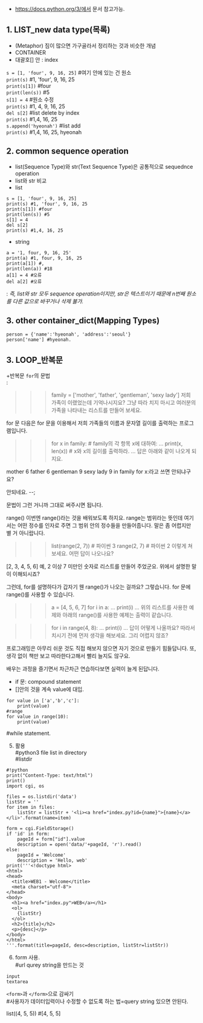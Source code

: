 + https://docs.python.org/3/에서 문서 참고가능.<br>

## 1. LIST_new data type(목록)<br>
+ (Metaphor) 짐이 많으면 가구골라서 정리하는 것과 비슷한 개념 <br>
+ CONTAINER <br>
+ 대괄호[] 안 : index <br>

`s = [1, 'four', 9, 16, 25]` #여기 안에 있는 건 원소 <br>
`print(s)` #1, 'four', 9, 16, 25 <br>
`print(s[1])` #four <br>
`print(len(s))` #5 <br>
`s[1] = 4` #원소 수정 <br>
`print(s)` #1, 4, 9, 16, 25 <br>
`del s[2]` #list delete by index <br>
`print(s)` #1,4, 16, 25 <br>
`s.append('hyeonah')` #list add <br>
`print(s)` #1,4, 16, 25, hyeonah <br>



## 2. common sequence operation <br>
+ list(Sequence Type)와 str(Text Sequence Type)은 공통적으로 sequednce operation <br>
+ list와 str 비교 <br>
+ list
```
s = [1, 'four', 9, 16, 25] 
print(s) #1, 'four', 9, 16, 25
print(s[1]) #four
print(len(s)) #5
s[1] = 4 
del s[2]
print(s) #1,4, 16, 25
```

+ string
```
a = '1, four, 9, 16, 25'
print(a) #1, four, 9, 16, 25
print(a[1]) #,
print(len(a)) #18
a[1] = 4 #오류
del a[2] #오류
```

: _즉, list와 str 모두 sequence operation이지만, str은 텍스트이기 때문에 n번째 원소를 다른 값으로 바꾸거나 삭제 불가._
    
## 3. other container_dict(Mapping Types)<br>
```
person = {'name':'hyeonah', 'address':'seoul'}
person['name'] #hyeonah.
```


## 3. LOOP_반복문 <br>
+반복문 `for`의 문법 <br>
: 
>>> family = ['mother', 'father', 'gentleman', 'sexy lady']
저희 가족이 이랬었는데 기억나시지요? 그냥 따라 치지 마시고 여러분의 가족을 나타내는 리스트를 만들어 보세요.

for 문
다음은 for 문을 이용해서 저희 가족들의 이름과 문자열 길이를 출력하는 프로그램입니다.

>>> for x in family:        # family의 각 항목 x에 대하여:
...     print(x, len(x))    # x와 x의 길이를 출력하라.
...
답은 아래와 같이 나오게 되지요.

mother 6
father 6
gentleman 9
sexy lady 9
in family for x:라고 쓰면 안되냐구요?

안되네요. --;

문법이 그런 거니까 그대로 써주시면 됩니다.

range()
이번엔 range()라는 것을 배워보도록 하지요. range는 범위라는 뜻인데 여기서는 어떤 정수를 인자로 주면 그 범위 안의 정수들을 만들어줍니다. 말은 좀 어렵지만 별 거 아니랍니다.

>>> list(range(2, 7))   # 파이썬 3
>>> range(2, 7)         # 파이썬 2
이렇게 쳐 보세요. 어떤 답이 나오나요?

[2, 3, 4, 5, 6]
예, 2 이상 7 미만인 숫자로 리스트를 만들어 주었군요. 위에서 설명한 말이 이해되시죠?

그런데, for를 설명하다가 갑자기 웬 range()가 나오는 걸까요? 그렇습니다. for 문에 range()를 사용할 수 있습니다.

>>> a = [4, 5, 6, 7]
>>> for i in a:
...     print(i)
...
위의 리스트를 사용한 예제와 아래의 range()를 사용한 예제는 출력이 같습니다.

>>> for i in range(4, 8):
...     print(i)
...
답이 어떻게 나올까요? 따라서 치시기 전에 먼저 생각을 해보세요. 그리 어렵지 않죠?

프로그래밍은 아무리 쉬운 것도 직접 해보지 않으면 자기 것으로 만들기 힘들답니다. 또, 생각 없이 책만 보고 따라한다고해서 빨리 늘지도 않구요.

배우는 과정을 즐기면서 차근차근 연습하다보면 실력이 늘게 된답니다.
+ if 문: compound statement
+ []안의 것을 계속 value에 대입.<br>
```
for value in ['a','b','c']:
    print(value)
#range
for value in range(10):
    print(value)
```

#while statement.<br>


5. 활용<br>
#python3 file list in directory<br>
#listdir<br>

```
#!python
print("Content-Type: text/html")
print()
import cgi, os

files = os.listdir('data')
listStr = ''
for item in files:
    listStr = listStr + '<li><a href="index.py?id={name}">{name}</a></li>'.format(name=item)

form = cgi.FieldStorage()
if 'id' in form:
    pageId = form["id"].value
    description = open('data/'+pageId, 'r').read()
else:
    pageId = 'Welcome'
    description = 'Hello, web'
print('''<!doctype html>
<html>
<head>
  <title>WEB1 - Welcome</title>
  <meta charset="utf-8">
</head>
<body>
  <h1><a href="index.py">WEB</a></h1>
  <ol>
    {listStr}
  </ol>
  <h2>{title}</h2>
  <p>{desc}</p>
</body>
</html>
'''.format(title=pageId, desc=description, listStr=listStr))
```

6. form 사용.<br>
#url qurey string을 만드는 것<br>
```
input
textarea
```
`<form>`과 `</form>`으로 감싸기<br>
#사용자가 데이터입력이나 수정할 수 없도록 하는 법=query string 있으면 안된다.<br>


<list>
list((4, 5, 5)) #[4, 5, 5]
